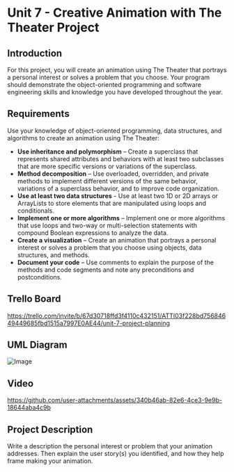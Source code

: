 # Unit 7 - Creative Animation with The Theater Project

## Introduction

For this project, you will create an animation using The Theater that portrays a personal interest or solves a problem that you choose. Your program should demonstrate the object-oriented programming and software engineering skills and knowledge you have developed throughout the year.

## Requirements

Use your knowledge of object-oriented programming, data structures, and algorithms to create an animation using The Theater:

- **Use inheritance and polymorphism** – Create a superclass that represents shared attributes and behaviors with at least two subclasses that are more specific versions or variations of the superclass.
- **Method decomposition** – Use overloaded, overridden, and private methods to implement different versions of the same behavior, variations of a superclass behavior, and to improve code organization.
- **Use at least two data structures** - Use at least two 1D or 2D arrays or ArrayLists to store elements that are manipulated using loops and conditionals.
- **Implement one or more algorithms** – Implement one or more algorithms that use loops and two-way or multi-selection statements with compound Boolean expressions to analyze the data.
- **Create a visualization** – Create an animation that portrays a personal interest or solves a problem that you choose using objects, data structures, and methods.
- **Document your code** – Use comments to explain the purpose of the methods and code segments and note any preconditions and postconditions.

## Trello Board

https://trello.com/invite/b/67d30718ffd3f4110c432151/ATTI03f228bd75684649449685fbd1515a7997E0AE44/unit-7-project-planning

## UML Diagram

![Image](https://github.com/user-attachments/assets/e41836a4-1fd8-4436-90ed-f98efad0dcdc)

## Video

https://github.com/user-attachments/assets/340b46ab-82e6-4ce3-9e9b-18644aba4c9b

## Project Description

Write a description the personal interest or problem that your animation addresses. Then explain the user story(s) you identified, and how they help frame making your animation.
